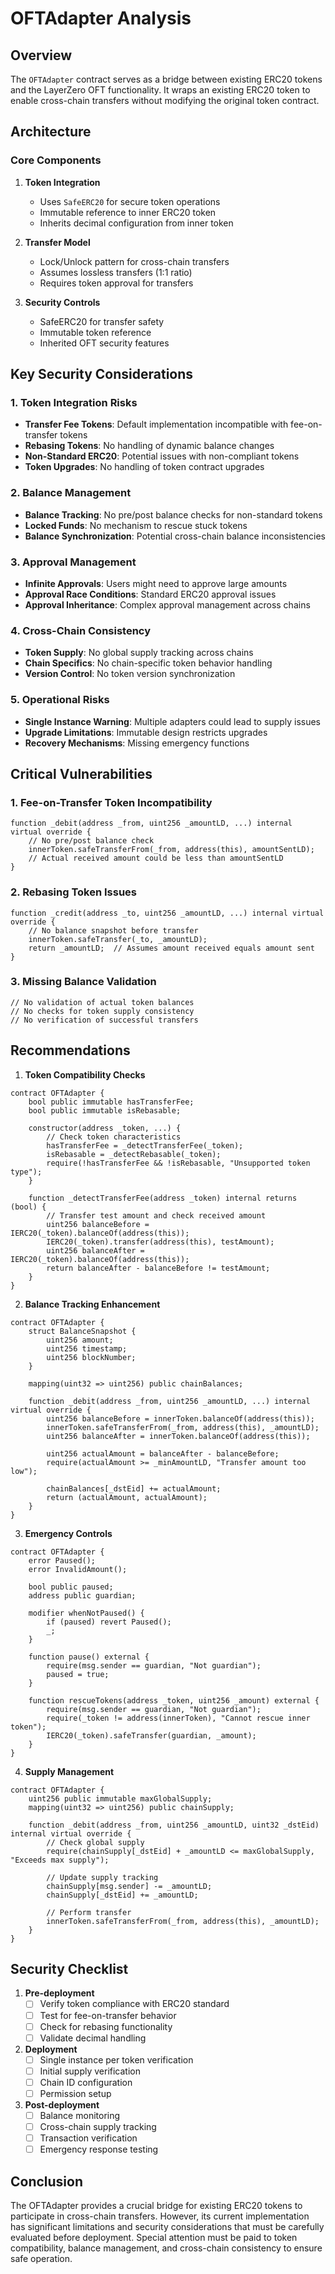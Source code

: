 # OFTAdapter Analysis

## Overview
The `OFTAdapter` contract serves as a bridge between existing ERC20 tokens and the LayerZero OFT functionality. It wraps an existing ERC20 token to enable cross-chain transfers without modifying the original token contract.

## Architecture

### Core Components

1. **Token Integration**
   - Uses `SafeERC20` for secure token operations
   - Immutable reference to inner ERC20 token
   - Inherits decimal configuration from inner token

2. **Transfer Model**
   - Lock/Unlock pattern for cross-chain transfers
   - Assumes lossless transfers (1:1 ratio)
   - Requires token approval for transfers

3. **Security Controls**
   - SafeERC20 for transfer safety
   - Immutable token reference
   - Inherited OFT security features

## Key Security Considerations

### 1. Token Integration Risks
- **Transfer Fee Tokens**: Default implementation incompatible with fee-on-transfer tokens
- **Rebasing Tokens**: No handling of dynamic balance changes
- **Non-Standard ERC20**: Potential issues with non-compliant tokens
- **Token Upgrades**: No handling of token contract upgrades

### 2. Balance Management
- **Balance Tracking**: No pre/post balance checks for non-standard tokens
- **Locked Funds**: No mechanism to rescue stuck tokens
- **Balance Synchronization**: Potential cross-chain balance inconsistencies

### 3. Approval Management
- **Infinite Approvals**: Users might need to approve large amounts
- **Approval Race Conditions**: Standard ERC20 approval issues
- **Approval Inheritance**: Complex approval management across chains

### 4. Cross-Chain Consistency
- **Token Supply**: No global supply tracking across chains
- **Chain Specifics**: No chain-specific token behavior handling
- **Version Control**: No token version synchronization

### 5. Operational Risks
- **Single Instance Warning**: Multiple adapters could lead to supply issues
- **Upgrade Limitations**: Immutable design restricts upgrades
- **Recovery Mechanisms**: Missing emergency functions

## Critical Vulnerabilities

### 1. Fee-on-Transfer Token Incompatibility
```solidity
function _debit(address _from, uint256 _amountLD, ...) internal virtual override {
    // No pre/post balance check
    innerToken.safeTransferFrom(_from, address(this), amountSentLD);
    // Actual received amount could be less than amountSentLD
}
```

### 2. Rebasing Token Issues
```solidity
function _credit(address _to, uint256 _amountLD, ...) internal virtual override {
    // No balance snapshot before transfer
    innerToken.safeTransfer(_to, _amountLD);
    return _amountLD;  // Assumes amount received equals amount sent
}
```

### 3. Missing Balance Validation
```solidity
// No validation of actual token balances
// No checks for token supply consistency
// No verification of successful transfers
```

## Recommendations

1. **Token Compatibility Checks**
```solidity
contract OFTAdapter {
    bool public immutable hasTransferFee;
    bool public immutable isRebasable;
    
    constructor(address _token, ...) {
        // Check token characteristics
        hasTransferFee = _detectTransferFee(_token);
        isRebasable = _detectRebasable(_token);
        require(!hasTransferFee && !isRebasable, "Unsupported token type");
    }
    
    function _detectTransferFee(address _token) internal returns (bool) {
        // Transfer test amount and check received amount
        uint256 balanceBefore = IERC20(_token).balanceOf(address(this));
        IERC20(_token).transfer(address(this), testAmount);
        uint256 balanceAfter = IERC20(_token).balanceOf(address(this));
        return balanceAfter - balanceBefore != testAmount;
    }
}
```

2. **Balance Tracking Enhancement**
```solidity
contract OFTAdapter {
    struct BalanceSnapshot {
        uint256 amount;
        uint256 timestamp;
        uint256 blockNumber;
    }
    
    mapping(uint32 => uint256) public chainBalances;
    
    function _debit(address _from, uint256 _amountLD, ...) internal virtual override {
        uint256 balanceBefore = innerToken.balanceOf(address(this));
        innerToken.safeTransferFrom(_from, address(this), _amountLD);
        uint256 balanceAfter = innerToken.balanceOf(address(this));
        
        uint256 actualAmount = balanceAfter - balanceBefore;
        require(actualAmount >= _minAmountLD, "Transfer amount too low");
        
        chainBalances[_dstEid] += actualAmount;
        return (actualAmount, actualAmount);
    }
}
```

3. **Emergency Controls**
```solidity
contract OFTAdapter {
    error Paused();
    error InvalidAmount();
    
    bool public paused;
    address public guardian;
    
    modifier whenNotPaused() {
        if (paused) revert Paused();
        _;
    }
    
    function pause() external {
        require(msg.sender == guardian, "Not guardian");
        paused = true;
    }
    
    function rescueTokens(address _token, uint256 _amount) external {
        require(msg.sender == guardian, "Not guardian");
        require(_token != address(innerToken), "Cannot rescue inner token");
        IERC20(_token).safeTransfer(guardian, _amount);
    }
}
```

4. **Supply Management**
```solidity
contract OFTAdapter {
    uint256 public immutable maxGlobalSupply;
    mapping(uint32 => uint256) public chainSupply;
    
    function _debit(address _from, uint256 _amountLD, uint32 _dstEid) internal virtual override {
        // Check global supply
        require(chainSupply[_dstEid] + _amountLD <= maxGlobalSupply, "Exceeds max supply");
        
        // Update supply tracking
        chainSupply[msg.sender] -= _amountLD;
        chainSupply[_dstEid] += _amountLD;
        
        // Perform transfer
        innerToken.safeTransferFrom(_from, address(this), _amountLD);
    }
}
```

## Security Checklist

1. **Pre-deployment**
   - [ ] Verify token compliance with ERC20 standard
   - [ ] Test for fee-on-transfer behavior
   - [ ] Check for rebasing functionality
   - [ ] Validate decimal handling

2. **Deployment**
   - [ ] Single instance per token verification
   - [ ] Initial supply verification
   - [ ] Chain ID configuration
   - [ ] Permission setup

3. **Post-deployment**
   - [ ] Balance monitoring
   - [ ] Cross-chain supply tracking
   - [ ] Transaction verification
   - [ ] Emergency response testing

## Conclusion
The OFTAdapter provides a crucial bridge for existing ERC20 tokens to participate in cross-chain transfers. However, its current implementation has significant limitations and security considerations that must be carefully evaluated before deployment. Special attention must be paid to token compatibility, balance management, and cross-chain consistency to ensure safe operation. 